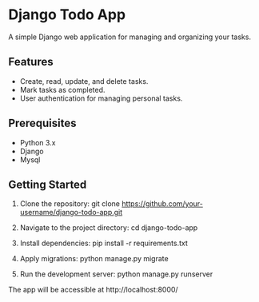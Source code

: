 # Django Todo App

A simple Django web application for managing and organizing your tasks.

## Features

- Create, read, update, and delete tasks.
- Mark tasks as completed.
- User authentication for managing personal tasks.

## Prerequisites

- Python 3.x
- Django
- Mysql
  
## Getting Started

1. Clone the repository:
   git clone https://github.com/your-username/django-todo-app.git
   
3. Navigate to the project directory:
    cd django-todo-app
   
5. Install dependencies:
   pip install -r requirements.txt

6. Apply migrations:
  python manage.py migrate

7. Run the development server:
  python manage.py runserver

The app will be accessible at http://localhost:8000/
